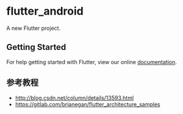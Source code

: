 # flutter_android

A new Flutter project.

## Getting Started

For help getting started with Flutter, view our online
[documentation](https://flutter.io/).

## 参考教程

- http://blog.csdn.net/column/details/13593.html
- https://gitlab.com/brianegan/flutter_architecture_samples
